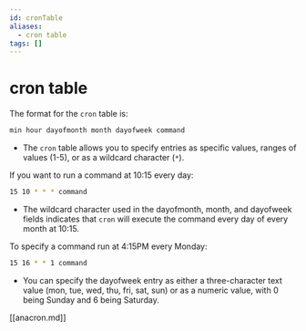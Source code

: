 ```yaml
---
id: cronTable
aliases:
  - cron table
tags: []
---
```


# cron table

The format for the `cron` table is:

```bash
min hour dayofmonth month dayofweek command
```

- The `cron` table allows you to specify entries as specific values, ranges of
  values (1-5), or as a wildcard character (`*`).

If you want to run a command at 10:15 every day:

```bash
15 10 * * * command
```

- The wildcard character used in the dayofmonth, month, and dayofweek fields
  indicates that `cron` will execute the command every day of every month at
  10:15.

To specify a command run at 4:15PM every Monday:

```bash
15 16 * * 1 command
```

- You can specify the dayofweek entry as either a three-character text value (mon, tue,
  wed, thu, fri, sat, sun) or as a numeric value, with 0 being Sunday and 6 being Saturday.

[[anacron.md]]
